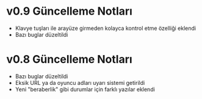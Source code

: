 # v0.9 Güncelleme Notları
- Klavye tuşları ile arayüze girmeden kolayca kontrol etme özelliği eklendi
- Bazı buglar düzeltildi

# v0.8 Güncelleme Notları
- Bazı buglar düzeltildi
- Eksik URL ya da oyuncu adları uyarı sistemi getirildi
- Yeni "beraberlik" gibi durumlar için farklı yazılar eklendi
  
